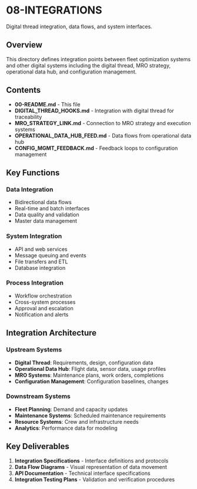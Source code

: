 # 08-INTEGRATIONS

Digital thread integration, data flows, and system interfaces.

## Overview

This directory defines integration points between fleet optimization systems and other digital systems including the digital thread, MRO strategy, operational data hub, and configuration management.

## Contents

- **00-README.md** - This file
- **DIGITAL_THREAD_HOOKS.md** - Integration with digital thread for traceability
- **MRO_STRATEGY_LINK.md** - Connection to MRO strategy and execution systems
- **OPERATIONAL_DATA_HUB_FEED.md** - Data flows from operational data hub
- **CONFIG_MGMT_FEEDBACK.md** - Feedback loops to configuration management

## Key Functions

### Data Integration
- Bidirectional data flows
- Real-time and batch interfaces
- Data quality and validation
- Master data management

### System Integration
- API and web services
- Message queuing and events
- File transfers and ETL
- Database integration

### Process Integration
- Workflow orchestration
- Cross-system processes
- Approval and escalation
- Notification and alerts

## Integration Architecture

### Upstream Systems
- **Digital Thread**: Requirements, design, configuration data
- **Operational Data Hub**: Flight data, sensor data, usage profiles
- **MRO Systems**: Maintenance plans, work orders, completions
- **Configuration Management**: Configuration baselines, changes

### Downstream Systems
- **Fleet Planning**: Demand and capacity updates
- **Maintenance Systems**: Scheduled maintenance requirements
- **Resource Systems**: Crew and infrastructure needs
- **Analytics**: Performance data for modeling

## Key Deliverables

1. **Integration Specifications** - Interface definitions and protocols
2. **Data Flow Diagrams** - Visual representation of data movement
3. **API Documentation** - Technical interface specifications
4. **Integration Testing Plans** - Validation and verification procedures
